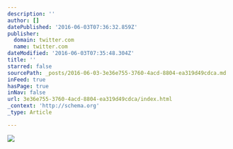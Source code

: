 ```yaml
---
description: ''
author: []
datePublished: '2016-06-03T07:36:32.859Z'
publisher:
  domain: twitter.com
  name: twitter.com
dateModified: '2016-06-03T07:35:48.304Z'
title: ''
starred: false
sourcePath: _posts/2016-06-03-3e36e755-3760-4acd-8804-ea319d49cdca.md
inFeed: true
hasPage: true
inNav: false
url: 3e36e755-3760-4acd-8804-ea319d49cdca/index.html
_context: 'http://schema.org'
_type: Article

---
```

![](https://pbs.twimg.com/media/CjanGPLUkAE7Oa6.jpg)
